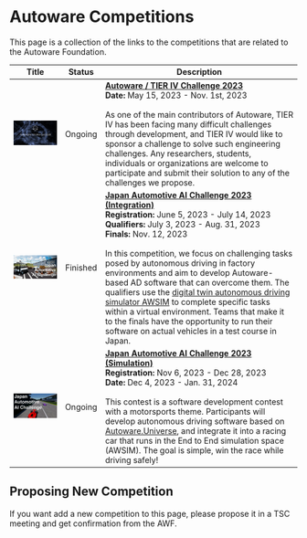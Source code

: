 # Autoware Competitions

This page is a collection of the links to the competitions that are related to the Autoware Foundation.

|                             Title                             |  Status  | Description                                                                                                                                                                                                                                                                                                                                                                                                                                                                                                                                                                                                                                                                                                               |
| :-----------------------------------------------------------: | :------: | ------------------------------------------------------------------------------------------------------------------------------------------------------------------------------------------------------------------------------------------------------------------------------------------------------------------------------------------------------------------------------------------------------------------------------------------------------------------------------------------------------------------------------------------------------------------------------------------------------------------------------------------------------------------------------------------------------------------------- |
| <img src="images/autoware_challenge_2023.png" width = 640px > | Ongoing  | **[Autoware / TIER IV Challenge 2023](https://autoware.org/autoware-challenge-2023)** <br> **Date:** May 15, 2023 - Nov. 1st, 2023 <br><br> As one of the main contributors of Autoware, TIER IV has been facing many difficult challenges through development, and TIER IV would like to sponsor a challenge to solve such engineering challenges. Any researchers, students, individuals or organizations are welcome to participate and submit their solution to any of the challenges we propose.                                                                                                                                                                                                                     |
|    <img src="images/ai_challenge_2023.png" width = 640px >    | Finished | **[Japan Automotive AI Challenge 2023 (Integration)](https://www.jsae.or.jp/jaaic/2023_summary.php)** <br> **Registration:** June 5, 2023 - July 14, 2023 <br>**Qualifiers:** July 3, 2023 - Aug. 31, 2023 <br>**Finals:** Nov. 12, 2023<br><br> In this competition, we focus on challenging tasks posed by autonomous driving in factory environments and aim to develop Autoware-based AD software that can overcome them. The qualifiers use the [digital twin autonomous driving simulator AWSIM](https://tier4.github.io/AWSIM/) to complete specific tasks within a virtual environment. Teams that make it to the finals have the opportunity to run their software on actual vehicles in a test course in Japan. |
| <img src="images/ai_challenge2023-racing.jpg" width = 640px > | Ongoing  | **[Japan Automotive AI Challenge 2023 (Simulation)](https://www.jsae.or.jp/jaaic/2023_simulation.php)** <br> **Registration:** Nov 6, 2023 - Dec 28, 2023 <br>**Date:** Dec 4, 2023 - Jan. 31, 2024 <br><br> This contest is a software development contest with a motorsports theme. Participants will develop autonomous driving software based on [Autoware.Universe](https://github.com/autowarefoundation/autoware_universe), and integrate it into a racing car that runs in the End to End simulation space (AWSIM). The goal is simple, win the race while driving safely!                                                                                                                                        |

## Proposing New Competition

If you want add a new competition to this page, please propose it in a TSC meeting and get confirmation from the AWF.
